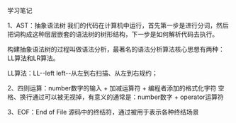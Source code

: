 学习笔记

1、AST：抽象语法树
我们的代码在计算机中运行，首先第一步是进行分词，然后把词构成这种层层嵌套的语法树的树形结构，下一步是如何解析代码去执行。

构建抽象语法树的过程叫做语法分析，最著名的语法分析算法核心思想有两种：LL算法和LR算法。

LL算法：LL--left left--从左到右扫描、从左到右规约；


2、四则运算：number数字的输入 + 加减运算符 + 编程者添加的格式化字符
空格、换行通过可以被无视掉，有意义的通常是：number数字 + operator运算符



3、EOF：End of File 源码中的终结符，通过被用于表示各种终结场景